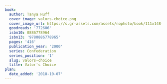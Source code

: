 ```yaml
---
book:
  author: Tanya Huff
  cover_image: valors-choice.png
  cover_image_url: https://s.gr-assets.com/assets/nophoto/book/111x148-bcc042a9c91a29c1d680899eff700a03.png
  goodreads: '772606'
  isbn10: 0886778964
  isbn13: '9780886778965'
  pages: '416'
  publication_year: '2000'
  series: Confederation
  series_position: '1'
  slug: valors-choice
  title: Valor's Choice
plan:
  date_added: '2018-10-07'
---
```

